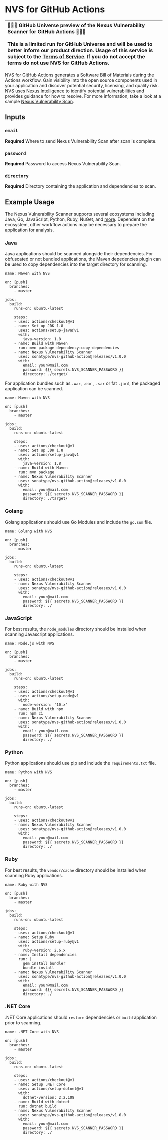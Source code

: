 # NVS for GitHub Actions

🎉🎉🎉 GitHub Universe preview of the Nexus Vulnerability Scanner for GitHub Actions 🎉🎉🎉<br><br>This is a limited run for GitHub Universe and will be used to better inform our product direction. Usage of this service is subject to the [Terms of Service](terms-of-service.md). If you do not accept the terms do not use NVS for GitHub Actions.|
 :---- |

NVS for GitHub Actions generates a Software Bill of Materials during the Actions workflow. Gain visibility into the open source components used in your application and discover potential security, licensing, and quality risk. NVS uses [Nexus Intelligence](https://www.sonatype.com/nexus-intelligence) to identify potential vulnerabilities and provides guidance for how to resolve. For more information, take a look at a sample [Nexus Vulnerability Scan](https://cdn2.hubspot.net/hubfs/1958393/eBooks/AHC_Guide.pdf).

## Inputs

### `email`

**Required** Where to send Nexus Vulnerability Scan after scan is complete.

### `password`

**Required** Password to access Nexus Vulnerability Scan.

### `directory`

**Required** Directory containing the application and dependencies to scan.

## Example Usage

The Nexus Vulnerability Scanner supports several ecosystems including Java, Go, JavaScript, Python, Ruby, NuGet, and [more](https://www.sonatype.com/languages-packages). Dependent on the ecosystem, other workflow actions may be necessary to prepare the application for analysis.

### Java

Java applications should be scanned alongside their dependencies. For obfuscated or not bundled applications, the Maven depedencies plugin can be used to copy dependencies into the target directory for scanning.

```
name: Maven with NVS

on: [push]
  branches:
    - master

jobs:
  build:
    runs-on: ubuntu-latest

    steps:
    - uses: actions/checkout@v1
    - name: Set up JDK 1.8
      uses: actions/setup-java@v1
      with:
        java-version: 1.8
    - name: Build with Maven
      run: mvn package dependency:copy-dependencies
    - name: Nexus Vulnerability Scanner
      uses: sonatype/nvs-github-action@releases/v1.0.0
      with:
        email: your@mail.com
        password: ${{ secrets.NVS_SCANNER_PASSWORD }}
        directory: ./target/
```

For application bundles such as `.war`, `.ear` , `.sar` or fat `.jar`s, the packaged application can be scanned.

```
name: Maven with NVS

on: [push]
  branches:
    - master

jobs:
  build:
    runs-on: ubuntu-latest

    steps:
    - uses: actions/checkout@v1
    - name: Set up JDK 1.8
      uses: actions/setup-java@v1
      with:
        java-version: 1.8
    - name: Build with Maven
      run: mvn package
    - name: Nexus Vulnerability Scanner
      uses: sonatype/nvs-github-action@releases/v1.0.0
      with:
        email: your@mail.com
        password: ${{ secrets.NVS_SCANNER_PASSWORD }}
        directory: ./target/
```

### Golang

Golang applications should use Go Modules and include the `go.sum` file.

```
name: Golang with NVS

on: [push]
  branches:
    - master

jobs:
  build:
    runs-on: ubuntu-latest

    steps:
    - uses: actions/checkout@v1
    - name: Nexus Vulnerability Scanner
      uses: sonatype/nvs-github-action@releases/v1.0.0
      with:
        email: your@mail.com
        password: ${{ secrets.NVS_SCANNER_PASSWORD }}
        directory: ./
```

### JavaScript

For best results, the `node_modules` directory should be installed when scanning Javascript applications.

```
name: Node.js with NVS

on: [push]
  branches:
    - master

jobs:
  build:
    runs-on: ubuntu-latest

    steps:
    - uses: actions/checkout@v1
    - uses: actions/setup-node@v1
      with:
        node-version: '10.x'
    - name: Build with npm
      run: npm ci
    - name: Nexus Vulnerability Scanner
      uses: sonatype/nvs-github-action@releases/v1.0.0
      with:
        email: your@mail.com
        password: ${{ secrets.NVS_SCANNER_PASSWORD }}
        directory: ./
```

### Python

Python applications should use pip and include the `requirements.txt` file.

```
name: Python with NVS

on: [push]
  branches:
    - master

jobs:
  build:
    runs-on: ubuntu-latest

    steps:
    - uses: actions/checkout@v1
    - name: Nexus Vulnerability Scanner
      uses: sonatype/nvs-github-action@releases/v1.0.0
      with:
        email: your@mail.com
        password: ${{ secrets.NVS_SCANNER_PASSWORD }}
        directory: ./
```

### Ruby

For best results, the `vendor/cache` directory should be installed when scanning Ruby applications.

```
name: Ruby with NVS

on: [push]
  branches:
    - master

jobs:
  build:
    runs-on: ubuntu-latest

    steps:
    - uses: actions/checkout@v1
    - name: Setup Ruby
      uses: actions/setup-ruby@v1
      with:
        ruby-version: 2.6.x
    - name: Install dependencies
      run: |
        gem install bundler
        bundle install
    - name: Nexus Vulnerability Scanner
      uses: sonatype/nvs-github-action@releases/v1.0.0
      with:
        email: your@mail.com
        password: ${{ secrets.NVS_SCANNER_PASSWORD }}
        directory: ./
```

### .NET Core

.NET Core applications should `restore` dependencies or `build` application prior to scanning.

```
name: .NET Core with NVS

on: [push]
  branches:
    - master

jobs:
  build:
    runs-on: ubuntu-latest

    steps:
    - uses: actions/checkout@v1
    - name: Setup .NET Core
      uses: actions/setup-dotnet@v1
      with:
        dotnet-version: 2.2.108
    - name: Build with dotnet
      run: dotnet build
    - name: Nexus Vulnerability Scanner
      uses: sonatype/nvs-github-action@releases/v1.0.0
      with:
        email: your@mail.com
        password: ${{ secrets.NVS_SCANNER_PASSWORD }}
        directory: ./
```